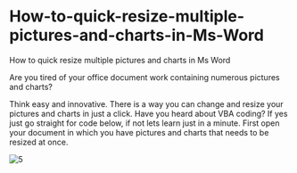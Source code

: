 # How-to-quick-resize-multiple-pictures-and-charts-in-Ms-Word
How to quick resize multiple pictures and charts in Ms Word


Are you tired of your office document work containing numerous pictures and charts?

Think easy and innovative.
There is a way you can change and resize your pictures and charts in just a click.
Have you heard about VBA coding? If yes just go straight for code below, if not lets learn just in a minute.
First open your document in which you have pictures and charts that needs to be resized at once.


![5](https://user-images.githubusercontent.com/22270483/151376272-9a4aa895-997e-4b23-aa6d-839ecd3a6f01.png)
